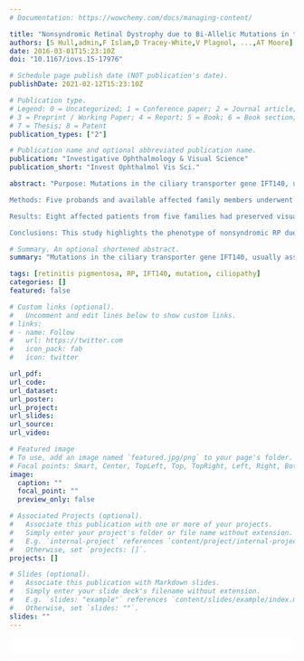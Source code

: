 ```yaml
---
# Documentation: https://wowchemy.com/docs/managing-content/

title: "Nonsyndromic Retinal Dystrophy due to Bi-Allelic Mutations in the Ciliary Transport Gene IFT140"
authors: [S Hull,admin,F Islam,D Tracey-White,V Plagnol, ...,AT Moore]
date: 2016-03-01T15:23:10Z
doi: "10.1167/iovs.15-17976"

# Schedule page publish date (NOT publication's date).
publishDate: 2021-02-12T15:23:10Z

# Publication type.
# Legend: 0 = Uncategorized; 1 = Conference paper; 2 = Journal article;
# 3 = Preprint / Working Paper; 4 = Report; 5 = Book; 6 = Book section;
# 7 = Thesis; 8 = Patent
publication_types: ["2"]

# Publication name and optional abbreviated publication name.
publication: "Investigative Ophthalmology & Visual Science"
publication_short: "Invest Ophthalmol Vis Sci."

abstract: "Purpose: Mutations in the ciliary transporter gene IFT140, usually associated with a severe syndromic ciliopathy, may also cause isolated retinal dystrophy. A series of patients with nonsyndromic retinitis pigmentosa (RP) due to IFT140 was investigated in this study.

Methods: Five probands and available affected family members underwent detailed phenotyping including retinal imaging and electrophysiology. Whole exome sequencing was performed on two probands, a targeted sequencing panel of 176 retinal genes on a further two, and whole genome sequencing on the fifth. Missense mutations of IFT140 were further investigated in vitro using transient plasmid transfection of hTERT-RPE1 cells.

Results: Eight affected patients from five families had preserved visual acuity until at least the second decade; all had normal development without skeletal manifestations or renal failure at age 13 to 67 years (mean, 42 years; median, 44.5 years). Bi-allelic mutations in IFT140 were identified in all families including two novel mutations: c.2815T > C (p.Ser939Pro) and c.1422_23insAA (p.Arg475Asnfs*14). Expression studies demonstrated a significantly reduced number of cells showing localization of mutant IFT140 with the basal body for two nonsyndromic mutations and two syndromic mutations compared with the wild type and a polymorphism.

Conclusions: This study highlights the phenotype of nonsyndromic RP due to mutations in IFT140 with milder retinal dystrophy than that associated with the syndromic disease."

# Summary. An optional shortened abstract.
summary: "Mutations in the ciliary transporter gene IFT140, usually associated with a severe syndromic ciliopathy, may also cause isolated retinal dystrophy. A series of patients with nonsyndromic retinitis pigmentosa (RP) due to IFT140 was investigated in this study..."

tags: [retinitis pigmentosa, RP, IFT140, mutation, ciliopathy]
categories: []
featured: false

# Custom links (optional).
#   Uncomment and edit lines below to show custom links.
# links:
# - name: Follow
#   url: https://twitter.com
#   icon_pack: fab
#   icon: twitter

url_pdf:
url_code:
url_dataset:
url_poster:
url_project:
url_slides:
url_source:
url_video:

# Featured image
# To use, add an image named `featured.jpg/png` to your page's folder. 
# Focal points: Smart, Center, TopLeft, Top, TopRight, Left, Right, BottomLeft, Bottom, BottomRight.
image:
  caption: ""
  focal_point: ""
  preview_only: false

# Associated Projects (optional).
#   Associate this publication with one or more of your projects.
#   Simply enter your project's folder or file name without extension.
#   E.g. `internal-project` references `content/project/internal-project/index.md`.
#   Otherwise, set `projects: []`.
projects: []

# Slides (optional).
#   Associate this publication with Markdown slides.
#   Simply enter your slide deck's filename without extension.
#   E.g. `slides: "example"` references `content/slides/example/index.md`.
#   Otherwise, set `slides: ""`.
slides: ""
---
```


<script type='text/javascript' src='https://d1bxh8uas1mnw7.cloudfront.net/assets/embed.js'></script>
<html>
  <style>
    section {
        background: white;
        color: black;
        border-radius: 1em;
        padding: 1em;
        left: 50% }
    #inner {
        display: inline-block;
        display: flex;
        align-items: center;
        justify-content: center }
  </style>
  <section>
    <div id="inner">
      <span style="float:left"; class="__dimensions_badge_embed__" data-doi="10.1167/iovs.15-17976" data-hide-zero-citations="true" data-legend="always">
      </span><script async src="https://badge.dimensions.ai/badge.js" charset="utf-8"></script>
      <div  style="float:right"; data-link-target="_blank" data-badge-details="right" data-badge-type="medium-donut"
      data-doi="10.1167/iovs.15-17976"   data-condensed="true" data-hide-no-mentions="true" class="altmetric-embed"></div>
    </div>
  </section>